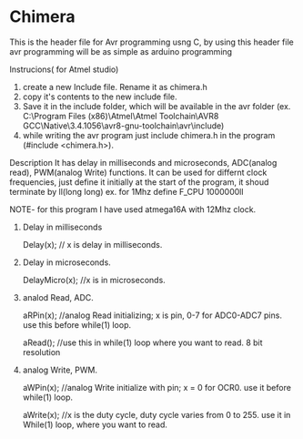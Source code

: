 # Chimera
This is the header file for Avr programming usng C, by using this header file avr programming will be as simple as arduino programming

 Instrucions( for Atmel studio)
1. create a new Include file. Rename it as chimera.h
2. copy it's contents to the new include file.
3. Save  it in the include folder, which will be available in the avr folder
  (ex. C:\Program Files (x86)\Atmel\Atmel Toolchain\AVR8 GCC\Native\3.4.1056\avr8-gnu-toolchain\avr\include)
4. while writing the avr program just include chimera.h in the program (#include <chimera.h>). 

  Description
It has delay in milliseconds and microseconds, ADC(analog read), PWM(analog Write) functions.
It can be used for differnt clock frequencies, just define it initially at the start of the program, it shoud terminate by ll(long long)
 ex. for 1Mhz define F_CPU 1000000ll 

NOTE- for this program I have used atmega16A with 12Mhz clock.

1. Delay in milliseconds

   Delay(x);  // x is delay in milliseconds.
  
2. Delay in microseconds.

   DelayMicro(x);   //x is in microseconds.
   
3. analod Read, ADC.

   aRPin(x);  //analog Read initializing; x is pin, 0-7 for  ADC0-ADC7 pins. use this before while(1) loop.
   
   aRead();   //use this in while(1) loop where you want to read. 8 bit resolution
   
4. analog Write, PWM.

   aWPin(x);  //analog Write initialize with pin; x = 0 for OCR0. use it before while(1) loop.
   
   aWrite(x);  //x is the duty cycle, duty cycle varies from 0 to 255. use it in While(1) loop, where you want to read.
   
 
